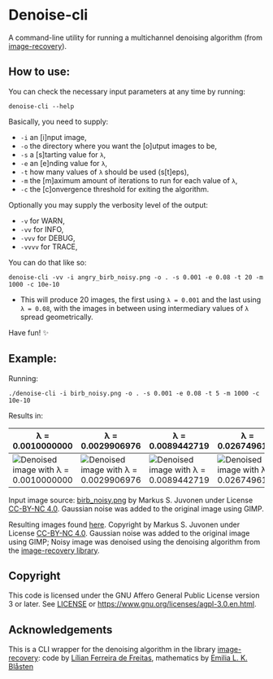 # Denoise-cli

A command-line utility for running a multichannel denoising algorithm (from [image-recovery](https://docs.rs/image-recovery/0.1.0/image_recovery/)).

## How to use:

You can check the necessary input parameters at any time by running:

`denoise-cli --help`

Basically, you need to supply:
- `-i` an [i]nput image,
- `-o` the directory where you want the [o]utput images to be,
- `-s` a [s]tarting value for `λ`,
- `-e` an [e]nding value for `λ`,
- `-t` how many values of `λ` should be used (s[t]eps),
- `-m` the [m]aximum amount of iterations to run for each value of `λ`,
- `-c` the [c]onvergence threshold for exiting the algorithm.

Optionally you may supply the verbosity level of the output:
- `-v` for WARN,
- `-vv` for INFO,
- `-vvv` for DEBUG,
- `-vvvv` for TRACE,

You can do that like so:

`denoise-cli -vv -i angry_birb_noisy.png -o . -s 0.001 -e 0.08 -t 20 -m 1000 -c 10e-10`

- This will produce 20 images, the first using `λ = 0.001` and the last using `λ = 0.08`, with the images in between using intermediary values of `λ` spread geometrically.

Have fun! :sparkles:

## Example:

Running:

`./denoise-cli -i birb_noisy.png -o . -s 0.001 -e 0.08 -t 5 -m 1000 -c 10e-10`

Results in:

|λ = 0.0010000000|λ = 0.0029906976|λ = 0.0089442719|λ = 0.0267496122|λ = 0.0800000000|
|---|---|---|---|---|
|![Denoised image with λ = 0.0010000000](https://imgur.com/BO0iGTk.png)|![Denoised image with λ = 0.0029906976](https://imgur.com/OS0yUbv.png)|![Denoised image with λ = 0.0089442719](https://imgur.com/3ByU8xj.png)|![Denoised image with λ = 0.0267496122](https://imgur.com/KN2lyRT.png)|![Denoised image with λ = 0.0800000000](https://imgur.com/EDoFNud.png)|

Input image source: [birb_noisy.png](https://imgur.com/amvPNoJ) by Markus S. Juvonen under License [CC-BY-NC 4.0](https://creativecommons.org/licenses/by-nc/4.0/). Gaussian noise was added to the original image using GIMP.

Resulting images found [here](https://imgur.com/a/PISh6XQ). Copyright by Markus S. Juvonen under License [CC-BY-NC 4.0](https://creativecommons.org/licenses/by-nc/4.0/). Gaussian noise was added to the original image using GIMP; Noisy image was denoised using the denoising algorithm from the [image-recovery library](https://docs.rs/image-recovery/0.1.0/image_recovery/).

## Copyright

This code is licensed under the GNU Affero General Public License version 3 or later. See [LICENSE](LICENSE) or https://www.gnu.org/licenses/agpl-3.0.en.html.

## Acknowledgements

This is a CLI wrapper for the denoising algorithm in the library [image-recovery](https://github.com/lily-mosquitoes/image-recovery): code by [Lílian Ferreira de Freitas](https://github.com/lily-mosquitoes),
mathematics by [Emilia L. K. Blåsten](https://orcid.org/0000-0001-6675-6108)
